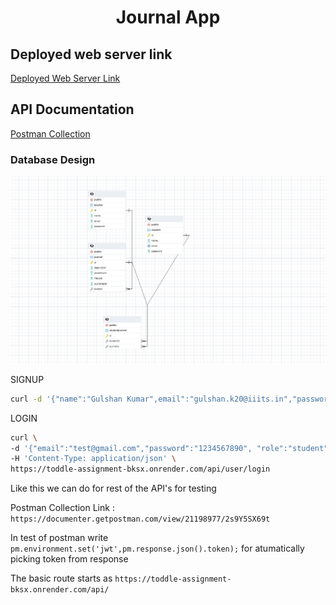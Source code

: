 <h1 align="center">Journal App</h1>
<h2>Deployed web server link</h2>
<a href="https://toddle-assignment-bksx.onrender.com/">Deployed Web Server Link</a>
<h2>API Documentation</h2>
<a href="https://documenter.getpostman.com/view/21198977/2s9Y5SX69t">Postman Collection</a>

<h3>Database Design</h3>

![alt text](./Screenshots/ER%20Diagram.png)

SIGNUP

```sh
curl -d '{"name":"Gulshan Kumar",email":"gulshan.k20@iiits.in","password":"12345678", "role":"student"}' -H 'Content-Type: application/json' https://toddle-assignment-bksx.onrender.com/api/user/signup

```

LOGIN

```sh
curl \
-d '{"email":"test@gmail.com","password":"1234567890", "role":"student"}' \
-H 'Content-Type: application/json' \
https://toddle-assignment-bksx.onrender.com/api/user/login
```

Like this we can do for rest of the API's for testing

Postman Collection Link : `https://documenter.getpostman.com/view/21198977/2s9Y5SX69t`

In test of postman write `pm.environment.set('jwt',pm.response.json().token);` for atumatically picking token from response

The basic route starts as `https://toddle-assignment-bksx.onrender.com/api/`

